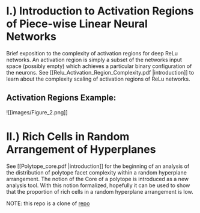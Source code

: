 # I.) Introduction to Activation Regions of Piece-wise Linear Neural Networks

Brief exposition to the complexity of activation regions for deep ReLu networks. An activation region is simply a subset of the networks input space (possibly empty) which achieves a particular binary configuration of the neurons. See [[Relu_Activation_Region_Complexity.pdf |introduction]] to learn about the complexity scaling of activation regions of ReLu networks.


## Activation Regions Example:
![[images/Figure_2.png]]


# II.) Rich Cells in Random Arrangement of Hyperplanes

See [[Polytope_core.pdf |introduction]] for the beginning of an analysis of the distribution of polytope facet complexity within a random hyperplane arrangement. The notion of the Core of a polytope is introduced as a new analysis tool. With this notion formalized, hopefully it can be used to show that the proportion of rich cells in a random hyperplane arrangement is low.

NOTE: this repo is a clone of [repo](https://gitlab.inf.ethz.ch/gaertner/geometry-of-ml)



